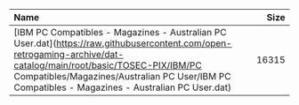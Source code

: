 |Name|Size|
|:---|---:|
|[IBM PC Compatibles - Magazines - Australian PC User.dat](https://raw.githubusercontent.com/open-retrogaming-archive/dat-catalog/main/root/basic/TOSEC-PIX/IBM/PC Compatibles/Magazines/Australian PC User/IBM PC Compatibles - Magazines - Australian PC User.dat)|16315|
